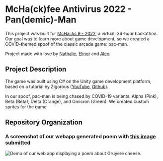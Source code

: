 # McHa(ck)fee Antivirus 2022 - Pan(demic)-Man

This project was built for [McHacks 9 - 2022](https://www.mchacks.ca), a virtual, 36-hour hackathon. Our goal was to learn more about game development, so we created a COVID-themed spoof of the classic arcade game: pac-man. 

Project made with love by [Nathalie](https://github.com/nredick), [Elinor](https://github.com/elinorpd) and [Alex](https://github.com/allu5662).

## Project Description

The game was built using C# on the Unity game development platform, based on a tutorial by Zigorous ([YouTube](https://youtu.be/TKt_VlMn_aA), [Github](https://github.com/zigurous/unity-pacman-tutorial)). 

In our spoof, pac-man is being chased by COVID-19 variants: Alpha (Pink), Beta (Beta), Delta (Orange), and Omicron (Green). We created custom sprites for the game 



## Repository Organization



### A screenshot of our webapp generated poem with [this image](https://webstockreview.net/images/cheese-clipart-yellow-cheese-21.jpg) submitted

![Demo of our web app displaying a poem about Gruyere cheese.](https://github.com/nredick/mais-hacks-2021/blob/main/sample_images/Gruyere_poem.png)
